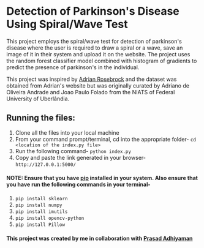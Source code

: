 # Detection of Parkinson's Disease Using Spiral/Wave Test
This project employs the spiral/wave test for detection of parkinson's disease where the user is required to draw a spiral or a wave, save an image of it in their system and 
upload it on the website. The project uses the random forest classifier model combined with histogram of gradients to predict the presence of parkinson's in the individual.

This project was inspired by [Adrian Rosebrock](https://www.pyimagesearch.com/2019/04/29/detecting-parkinsons-disease-with-opencv-computer-vision-and-the-spiral-wave-test) and the dataset was obtained from Adrian's website but was originally curated by Adriano de Oliveira Andrade and Joao Paulo Folado from the NIATS of Federal University of Uberlândia.

## Running the files:
1) Clone all the files into your local machine
2) From your command prompt/terminal, cd into the appropriate folder- `cd <location of the index.py file>`
3) Run the following command- `python index.py`
4) Copy and paste the link generated in your browser- `http://127.0.0.1:5000/`

#### NOTE: Ensure that you have [pip](https://pip.pypa.io/en/stable/installing/) installed in your system. Also ensure that you have run the following commands in your terminal-
1. `pip install sklearn`
2. `pip install numpy`
3. `pip install imutils`
4. `pip install opencv-python`
5. `pip install Pillow`

#### This project was created by me in collaboration with [Prasad Adhiyaman](https://github.com/Prasad-adhi/Detection-of-Parkinsons-Disease)
